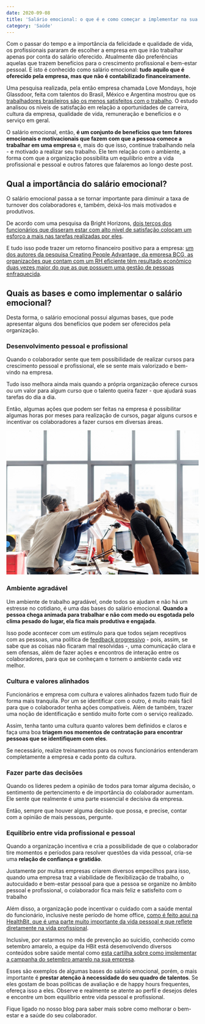 ```yaml
---
date: 2020-09-08
title: 'Salário emocional: o que é e como começar a implementar na sua empresa' 
category: 'Saúde'
---
```


Com o passar do tempo e a importância da felicidade e qualidade de vida, os profissionais pararam de escolher a empresa em que irão trabalhar apenas por conta do salário oferecido. Atualmente dão preferências aquelas que trazem benefícios para o crescimento profissional e bem-estar pessoal. E isto é conhecido como salário emocional: **tudo aquilo que é oferecido pela empresa, mas que não é contabilizado financeiramente.**

Uma pesquisa realizada, pela então empresa chamada Love Mondays, hoje Glassdoor, feita com talentos do Brasil, México e Argentina mostrou que os [trabalhadores brasileiros são os menos satisfeitos com o trabalho](https://economia.estadao.com.br/noticias/geral,brasileiro-e-o-menos-satisfeito-com-seu-trabalho-diz-pesquisa,70001827107). O estudo analisou os níveis de satisfação em relação a oportunidades de carreira, cultura da empresa, qualidade de vida, remuneração e benefícios e o serviço em geral.

O salário emocional, então, **é um conjunto de benefícios que tem fatores emocionais e motivacionais que fazem com que a pessoa comece a trabalhar em uma empresa** e, mais do que isso, continue trabalhando nela - e motivado a realizar seu trabalho. Ele tem relação com o ambiente, a forma com que a organização possibilita um equilíbrio entre a vida profissional e pessoal e outros fatores que falaremos ao longo deste post.

## Qual a importância do salário emocional?

O salário emocional passa a se tornar importante para diminuir a taxa de turnover dos colaboradores e, também, deixá-los mais motivados e produtivos.

De acordo com uma pesquisa da Bright Horizons, [dois terços dos funcionários que disseram estar com alto nível de satisfação colocam um esforço a mais nas tarefas realizadas por eles](https://www.brighthorizons.com/newsroom/employees-personal-lives-are-critical-to-business-success).

E tudo isso pode trazer um retorno financeiro positivo para a empresa: [um dos autores da pesquisa Creating People Advantage, da empresa BCG, as organizações que contam com um RH eficiente têm resultado econômico duas vezes maior do que as que possuem uma gestão de pessoas enfraquecida](https://exame.com/carreira/o-rh-que-gera-lucro/).

## Quais as bases e como implementar o salário emocional?

Desta forma, o salário emocional possui algumas bases, que pode apresentar alguns dos benefícios que podem ser oferecidos pela organização.

### Desenvolvimento pessoal e profissional

Quando o colaborador sente que tem possibilidade de realizar cursos para crescimento pessoal e profissional, ele se sente mais valorizado e bem-vindo na empresa.

Tudo isso melhora ainda mais quando a própria organização oferece cursos ou um valor para algum curso que o talento queira fazer - que ajudará suas tarefas do dia a dia.

Então, algumas ações que podem ser feitas na empresa é possibilitar algumas horas por meses para realização de cursos, pagar alguns cursos e incentivar os colaboradores a fazer cursos em diversas áreas.

![Salário emocional](salario_emocional.png)

### Ambiente agradável

Um ambiente de trabalho agradável, onde todos se ajudam e não há um estresse no cotidiano, é uma das bases do salário emocional. **Quando a pessoa chega animada para trabalhar e não com medo ou esgotada pelo clima pesado do lugar, ela fica mais produtiva e engajada**.

Isso pode acontecer com um estímulo para que todos sejam receptivos com as pessoas, uma política de [feedback progressivo](https://blog.healthbit.com.br/como-incentivar-o-feedback-progressivo-em-sua-equipe?) - pois, assim, se sabe que as coisas não ficaram mal resolvidas -, uma comunicação clara e sem ofensas, além de fazer ações e encontros de interação entre os colaboradores, para que se conheçam e tornem o ambiente cada vez melhor.

### Cultura e valores alinhados

Funcionários e empresa com cultura e valores alinhados fazem tudo fluir de forma mais tranquila. Por um se identificar com o outro, é muito mais fácil para que o colaborador tenha ações compatíveis. Além de também, trazer uma noção de identificação e sentido muito forte com o serviço realizado.

Assim, tenha tanto uma cultura quanto valores bem definidos e claros e faça uma boa **triagem nos momentos de contratação para encontrar pessoas que se identifiquem com eles**.

Se necessário, realize treinamentos para os novos funcionários entenderam completamente a empresa e cada ponto da cultura.

### Fazer parte das decisões

Quando os líderes pedem a opinião de todos para tomar alguma decisão, o sentimento de pertencimento e de importância do colaborador aumentam. Ele sente que realmente é uma parte essencial e decisiva da empresa.

Então, sempre que houver alguma decisão que possa, e precise, contar com a opinião de mais pessoas, pergunte.

### Equilíbrio entre vida profissional e pessoal

Quando a organização incentiva e cria a possibilidade de que o colaborador tire momentos e períodos para resolver questões da vida pessoal, cria-se uma **relação de confiança e gratidão**.

Justamente por muitas empresas criarem diversos empecilhos para isso, quando uma empresa traz a viabilidade de flexibilização de trabalho, o autocuidado e bem-estar pessoal para que a pessoa se organize no âmbito pessoal e profissional, o colaborador fica mais feliz e satisfeito com o trabalho

Além disso, a organização pode incentivar o cuidado com a saúde mental do funcionário, inclusive neste período de home office, [como é feito aqui na HealthBit, que é uma parte muito importante da vida pessoal e que reflete diretamente na vida profissional](https://blog.healthbit.com.br/pandemia-como-a-HealthBit-esta-cuidando-da-saude-mental-dos-funcionarios).

Inclusive, por estarmos no mês de prevenção ao suicídio, conhecido como setembro amarelo, a equipe da HBit está desenvolvendo diversos conteúdos sobre saúde mental como [esta cartilha sobre como implementar a campanha do setembro amarelo na sua empresa](https://comunicacao.healthbit.com.br/setembro-amarelo-corporacoes).

Esses são exemplos de algumas bases do salário emocional, porém, o mais importante é **prestar atenção à necessidade do seu quadro de talentos**. Se eles gostam de boas políticas de avaliação e de happy hours frequentes, ofereça isso a eles. Observe e realmente se atente ao perfil e desejos deles e encontre um bom equilíbrio entre vida pessoal e profissional.

Fique ligado no nosso blog para saber mais sobre como melhorar o bem-estar e a saúde do seu colaborador.